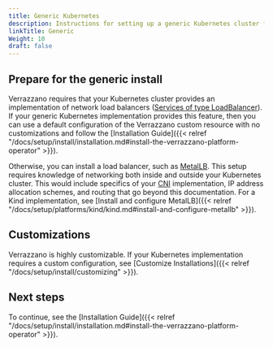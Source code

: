 ```yaml
---
title: Generic Kubernetes
description: Instructions for setting up a generic Kubernetes cluster for Verrazzano
linkTitle: Generic
Weight: 10
draft: false
---
```


## Prepare for the generic install

Verrazzano requires that your Kubernetes cluster provides an implementation of network load balancers ([Services of type LoadBalancer](https://kubernetes.io/docs/tasks/access-application-cluster/create-external-load-balancer/)). If your generic Kubernetes implementation provides this feature, then you can use a default configuration
of the Verrazzano custom resource with no customizations and follow the [Installation Guide]({{< relref "/docs/setup/install/installation.md#install-the-verrazzano-platform-operator" >}}).


Otherwise, you can install a load balancer, such as [MetalLB](https://metallb.universe.tf/). This setup requires knowledge of networking both
inside and outside your Kubernetes cluster. This would include specifics of your [CNI](https://kubernetes.io/docs/concepts/extend-kubernetes/compute-storage-net/network-plugins/) implementation, IP address allocation schemes, and routing that go beyond this documentation. For a Kind implementation, see [Install and configure MetalLB]({{< relref "/docs/setup/platforms/kind/kind.md#install-and-configure-metallb" >}}). 

## Customizations

Verrazzano is highly customizable.  If your Kubernetes implementation requires a custom configuration, see [Customize Installations]({{< relref "/docs/setup/install/customizing" >}}).

## Next steps

To continue, see the [Installation Guide]({{< relref "/docs/setup/install/installation.md#install-the-verrazzano-platform-operator" >}}).
